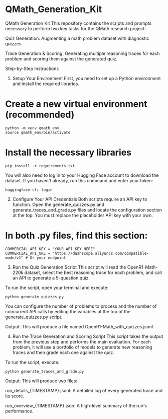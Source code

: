# QMath_Generation_Kit
QMath Generation Kit
This repository contains the scripts and prompts necessary to perform two key tasks for the QMath research project:

Quiz Generation: Augmenting a math problem dataset with diagnostic quizzes.

Trace Generation & Scoring: Generating multiple reasoning traces for each problem and scoring them against the generated quiz.

Step-by-Step Instructions
1. Setup Your Environment
First, you need to set up a Python environment and install the required libraries.

# Create a new virtual environment (recommended)
```
python -m venv qmath_env
source qmath_env/bin/activate
```

# Install the necessary libraries
```
pip install -r requirements.txt
```

You will also need to log in to your Hugging Face account to download the dataset. If you haven't already, run this command and enter your token:
```
huggingface-cli login
```

2. Configure Your API Credentials
Both scripts require an API key to function. Open the generate_quizzes.py and generate_traces_and_grade.py files and locate the configuration section at the top. You must replace the placeholder API key with your own.

# In both .py files, find this section:
```
COMMERCIAL_API_KEY = "YOUR_API_KEY_HERE" 
COMMERCIAL_API_URL = "https://dashscope.aliyuncs.com/compatible-mode/v1" # Or your endpoint
```

3. Run the Quiz Generation Script
This script will read the OpenR1-Math-220k dataset, select the best reasoning trace for each problem, and call an API to generate a 5-question quiz.

To run the script, open your terminal and execute:
```
python generate_quizzes.py
```
You can configure the number of problems to process and the number of concurrent API calls by editing the variables at the top of the generate_quizzes.py script.

Output: This will produce a file named OpenR1-Math_with_quizzes.jsonl.

4. Run the Trace Generation and Scoring Script
This script takes the output from the previous step and performs the main evaluation. For each problem, it will use a portfolio of models to generate new reasoning traces and then grade each one against the quiz.

To run the script, execute:
```
python generate_traces_and_grade.py
```
Output: This will produce two files:

run_details_{TIMESTAMP}.jsonl: A detailed log of every generated trace and its score.

run_overview_{TIMESTAMP}.json: A high-level summary of the run's performance.
